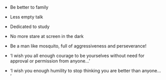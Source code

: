 


- Be better to family
- Less empty talk
- Dedicated to study
- No more stare at screen in the dark
- Be a man like mosquito, full of aggressiveness and perseverance!





- ‘I wish you all enough courage to be yourselves without need for approval or permission from anyone...’
- ‘I wish you enough humility to stop thinking you are better than anyone... ‘